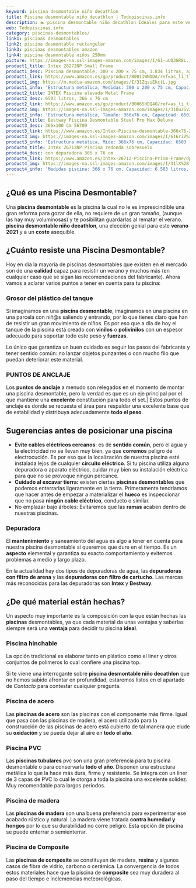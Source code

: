 ```yaml
---
keyword: piscina desmontable niño decathlon
title: Piscina desmontable niño decathlon | Todopiscinas.info
description: 🏊 piscina desmontable niño decathlon Ideales para este verano 2021. Aquí puedes comprar piscina desmontable niño decathlon y comparar con otras similares. No dejes escapar piscina desmontable niño decathlon a un precio realmente tentador.
web: Todopiscinas.info
category: piscinas-desmontables/
link1: piscinas desmontables
link2: piscina desmontable rectangular
link3: piscinas desmontables amazon
link4: piscina desmontable niños 250mm
picture: https://images-na.ssl-images-amazon.com/images/I/61-uUQ3GR8L.jpg
product1_title: Intex 28272NP Small Frame
product1_desc: Piscina desmontable, 300 x 200 x 75 cm, 3.834 litros, azul
product1_link: https://www.amazon.es/gp/product/B001IWNDDA/ref=as_li_tl?ie=UTF8&camp=3638&creative=24630&creativeASIN=B001IWNDDA&linkCode=as2&tag=todopiscinas0e-21&linkId=25b9d647487c889cb6ef56ed63f50ca1
product1_img: https://m.media-amazon.com/images/I/31ZqsiEkctL.jpg
product1_info: 'Estructura metálica, Medidas: 300 x 200 x 75 cm, Capacidad: 3.834 litros, Para 6 personas (+ 6 años), Fácil montaje, Forma rectangular'
product2_title: INTEX Piscina elevada Metal Frame
product2_desc: 6503 litros, 366 x 76 cm
product2_link: https://www.amazon.es/gp/product/B0065HDQ4O/ref=as_li_tl?ie=UTF8&camp=3638&creative=24630&creativeASIN=B0065HDQ4O&linkCode=as2&tag=todopiscinas0e-21&linkId=ed2430e3ba564d3527ee103df33ed7b3
product2_img: https://images-na.ssl-images-amazon.com/images/I/31Ou2GV2SAL.jpg
product2_info: 'Estructura metálica, Tamaño: 366x76 cm, Capacidad: 6503 litros, Forma circular, De 4 a 7 personas (+6 años)'
product3_title: Bestway Piscina Desmontable Steel Pro Max Deluxe
product3_desc: 366x100 Cm 56709
product3_link: https://www.amazon.es/Intex-Piscina-desmontable-366x76-28210NP/dp/B0065HDQ4O?__mk_es_ES=%C3%85M%C3%85%C5%BD%C3%95%C3%91&crid=25UQGV9HG2INI&dchild=1&keywords=piscinas+desmontables&qid=1615854176&sprefix=piscinas+dem%2Caps%2C201&sr=8-5&linkCode=ll1&tag=todopiscinas0e-21&linkId=34f200977c6cbaab1f3f4d9ac0e64755&language=es_ES&ref_=as_li_ss_tl
product3_img: https://images-na.ssl-images-amazon.com/images/I/616riV%2BiY3L.jpg
product3_info: 'Estructura metálica, Mide: 366x76 cm, Capacidad: 6503 litros, De 4 a 7 personas mayores de 6 años, Forma circular, Tecnología Super-Tough'
product4_title: Intex 26712NP Piscina redonda sobresuelo
product4_desc: con depuradora 366 x 76 cm
product4_link: https://www.amazon.es/Intex-26712-Piscina-Prism-Frame/dp/B07FB823GL?__mk_es_ES=%C3%85M%C3%85%C5%BD%C3%95%C3%91&dchild=1&keywords=piscinas+desmontables+con+depuradora&qid=1615936418&sr=8-5&linkCode=ll1&tag=todopiscinas0e-21&linkId=d98699de7830cd471766fa1daa36de34&language=es_ES&ref_=as_li_ss_tl
product4_img: https://images-na.ssl-images-amazon.com/images/I/41lX%2B-YpibL.jpg
product4_info: 'Medidas piscina: 366 x 76 cm, Capacidad: 6.503 litros, Incluye depuradora de cartucha A, Lona resistente triple capa'
---
```


## ¿Qué es una Piscina Desmontable?

Una **piscina desmontable** es la piscina la cual no le es imprescindible una gran reforma para gozar de ella, no requiere de un gran tamaño, (aunque las hay muy voluminosas) y te posibilitan guardarlas al rematar el verano.  **piscina desmontable niño decathlon**, una elección genial para este **verano 2021** y a un **coste** asequible.


## ¿Cuánto resiste una Piscina Desmontable?

Hoy en dia la mayoría de piscinas desmontables que existen en el mercado son de una **calidad** capaz para resistir un verano y muchos más (en cualquier caso que se sigan las recomendaciones del fabricante). Ahora vamos a aclarar varios puntos a tener en cuenta para tu piscina:


### Grosor del plástico del tanque

Si imaginamos en una **piscina desmontable**, imaginamos en una piscina en una parcela con niñ@s saliendo y entrando, por lo que tienes claro que han de resistir un gran movimiento de niños. Es por eso que a día de hoy el tanque de la piscina está creado con **vinilos** o **polivinilos** con un espesor adecuado para soportar todo este peso y **fuerzas**.

Lo único que garantiza un	 buen cuidado es seguir los pasos del fabricante y tener sentido común: no lanzar objetos punzantes o con mucho filo que puedan deteriorar este material.


### PUNTOS DE ANCLAJE

Los **puntos de anclaje** a menudo son relegados en el momento de montar una piscina desmontable, pero la verdad es que es un eje principal por el que mantiene una **excelente** constitución para todo el set.| Estos puntos de anclaje es donde se recuesta el área para respaldar una excelente base que de estabilidad y distribuya adecuadamente **todo el peso**.

<stats-list :link1=link1 :link2=link2 :link3=link3 :link4=link4 :category=category></stats-list>

<brand-panel :title=product1_title :desc=product1_desc :img=product1_img :link=product1_link></brand-panel>


## Sugerencias antes de posicionar una piscina



*   **Evite cables eléctricos cercanos**: es de **sentido común**, pero el agua y la electricidad no se llevan muy bien, ya que **corremos** peligro de electrocución. Es por eso que la localización de nuestra piscina esté instalada lejos de cualquier **circuito eléctrico**. Si tu piscina utiliza alguna depuradora o aparato eléctrico, cuidar muy bien su instalación eléctrica para que no se provoque ningún percance.
*   **Cuidado al excavar tierra:** existen ciertas **piscinas desmontables** que podemos enterrarlas ligeramente en la tierra. Primeramente tendríamos que hacer antes de empezar a materializar el **hueco** es inspeccionar que no pasa **ningún cable eléctrico**, conducto o similar.
*   No emplazar bajo árboles: Evitaremos que las **ramas** acaben dentro de nuestras piscinas.


### Depuradora

El **mantenimiento** y saneamiento del agua es algo a tener en cuenta para nuestra piscina desmontable si queremos que dure en el tiempo. Es un **aspecto** elemental y garantiza su exacto comportamiento y evitemos problemas a medio y largo plazo.

En la actualidad hay dos tipos de depuradoras de agua, las **depuradoras con filtro de arena** y  las **depuradoras** **con filtro de cartucho.** Las marcas más reconocidas para las depuradoras son **Intex** y **Bestway**.

<external-banner></external-banner>



## ¿De qué material están hechas?

Un aspecto muy importante es la composición con la que están hechas las **piscinas** desmontables, ya que cada material da unas ventajas y saberlas siempre será una **ventaja** para decidir tu piscina **ideal**.


### Piscina hinchable

 La opción tradicional es elaborar tanto en plástico como el liner y otros conjuntos de polímeros lo cual confiere una piscina top.

Si te viene una interrogante sobre **piscina desmontable niño decathlon** que no hemos sabido afrontar en profundidad, estaremos listos en el apartado de _Contacto_ para contestar cualquier pregunta.


### Piscina de acero

Las **piscinas de acero** son las piscinas con el componente más firme. Igual que pasa con las piscinas de madera, el acero utilizado para la construcción de las piscinas de acero está cubierto de tal manera que elude su **oxidación** y se pueda dejar al aire en **todo el año**.


### Piscina  PVC

Las **piscinas tubulares** pvc son una gran preferencia para tu piscina desmontable o para conservarla **todo el año**. Disponen una estructura metálica lo que la hace más dura, firme y resistente. Se integra con un liner de 3 capas de PVC lo cual le otorga a toda la piscina una excelente solidez. Muy recomendable para largos periodos.


### Piscina de madera

Las **piscinas de madera** son una buena preferencia para experimentar ese acabado rústico y natural. La madera viene tratada **contra humedad y hongos** por lo que su durabilidad no corre peligro. Esta opción de piscina se puede enterrar o semienterrar.


### Piscina de Composite

Las **piscinas de composite** se constituyen de madera, **resina** y algunos casos de fibra de vidrio, carbono o cerámica. La convergencia de todos estos materiales hace que la piscina de **composite** sea muy duradera al paso del tiempo e inclemencias meteorológicas.